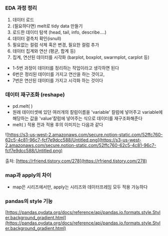 ### EDA 과정 정리

1. 데이터 로드
2. (필요하다면) melt로 tidy data 만들기
3. 로드한 데이터 탐색 (head, tail, info, describe....)
4. 데이터 결측치 확인(isnull)
5. 필요없는 컬럼 삭제 혹은 변경, 필요한 컬럼 추가
6. 데이터 집계와 연산 (평균, 합계 등)
7. 집계, 연산된 데이터를 시각화 (barplot, boxplot, swarmplot, carplot 등)

- 1-5번 과정이 데이터를 정리하는 작업이라고 생각하면 된다
- 6번은 정리된 데이터를 가지고 연산을 하는 것이고,
- 7번은 연산된 데이터를 가지고 시각화 하는 것이다

### 데이터 재구조화 (reshape)

- pd.melt( )
- 원래 데이터셋에 있던 여러개의 칼럼이름을 'variable' 칼럼에 넣어주고 variable에 해당하는 값을 'value'칼럼에 넣어주는 식으로 데이터를 재구조화해준다
- melt( ) 적용 전과 적용 후의 이미지는 다음과 같다

![https://s3-us-west-2.amazonaws.com/secure.notion-static.com/52ffc760-62c5-4c81-96c7-fcf7e9dcc588/Untitled.png](https://s3-us-west-2.amazonaws.com/secure.notion-static.com/52ffc760-62c5-4c81-96c7-fcf7e9dcc588/Untitled.png)

출처: [https://rfriend.tistory.com/278](https://rfriend.tistory.com/278)

### map과 apply의 차이

- map은 시리즈에서만, apply는 시리즈와 데이터프레임 모두 적용 가능하다

### pandas의 style 기능

[https://pandas.pydata.org/docs/reference/api/pandas.io.formats.style.Styler.background_gradient.html](https://pandas.pydata.org/docs/reference/api/pandas.io.formats.style.Styler.background_gradient.html)
